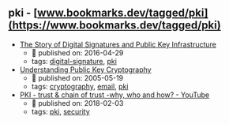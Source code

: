 pki - [www.bookmarks.dev/tagged/pki](https://www.bookmarks.dev/tagged/pki)
---
* [The Story of Digital Signatures and Public Key Infrastructure](https://www.youtube.com/watch?t=1s&v=G7hs-3R86M0)
    * :calendar: published on: 2016-04-29
    * tags: [digital-signature](../tags/digital-signature.md), [pki](../tags/pki.md)
* [Understanding Public Key Cryptography](https://technet.microsoft.com/en-us/library/aa998077(v=exchg.65).aspx)
    * :calendar: published on: 2005-05-19
    * tags: [cryptography](../tags/cryptography.md), [email](../tags/email.md), [pki](../tags/pki.md)
* [PKI -  trust & chain of trust -why, who and how? - YouTube](https://www.youtube.com/watch?v=LPxeYtMDxl0&list=PLSNNzog5eydtwsdT__t5WtRgvpfMzpTc7&index=4)
    * :calendar: published on: 2018-02-03
    * tags: [pki](../tags/pki.md), [security](../tags/security.md)
